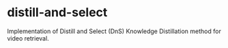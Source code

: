 # distill-and-select
Implementation of Distill and Select (DnS) Knowledge Distillation method for video retrieval.
